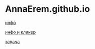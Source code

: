 # AnnaErem.github.io
<p><a href="https://annaerem.github.io/">инфо</a></p>
<p><a href="https://annaerem.github.io/func_00_passport.html">инфо и кликер</a></p>
<p><a href="https://annaerem.github.io/First/range.html">задача</a></p>
